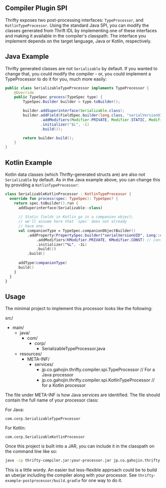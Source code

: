 Compiler Plugin SPI
-------------------

Thrifty exposes two post-processing interfaces: `TypeProcessor`, and `KotlinTypeProcessor`.
Using the standard Java SPI, you can modify the classes generated from Thrift IDL
by implementing one of these interfaces and making it available in the compiler's classpath.
The interface you implement depends on the target language, Java or Kotlin, respectively.

Java Example
------------

Thrifty generated classes are not `Serializable` by default.  If you wanted to change
that, you could modify the compiler - or, you could implement a TypeProcessor to do it
for you, much more easily:

```java
public class SerializableTypeProcessor implements TypeProcessor {
    @Override
    public TypeSpec process(TypeSpec type) {
        TypeSpec.Builder builder = type.toBuilder();

        builder.addSuperinterface(Serializable.class);
        builder.addField(FieldSpec.builder(long.class, "serialVersionUID")
                .addModifiers(Modifier.PRIVATE, Modifier.STATIC, Modifier.FINAL)
                .initializer("$L", -1)
                .build());

        return builder.build();
    }
}
```

Kotlin Example
--------------

Kotlin data classes (which Thrifty-generated structs are) are also not `Serializable` by default.
As in the Java example above, you can change this by providing a `KotlinTypeProcessor`:

```kotlin
class SerializableKotlinProcessor : KotlinTypeProcessor {
  override fun process(spec: TypeSpec): TypeSpec? {
    return spec.toBuilder().run {
      addSuperinterface(Serializable::class)
      
      // Static fields in Kotlin go in a companion object;
      // we'll assume here that `spec` does not already
      // have one.
      val companionType = TypeSpec.companionObjectBuilder()
          .addProperty(PropertySpec.builder("serialVersionUID", Long::class)
              .addModifiers(KModifier.PRIVATE, KModifier.CONST) // const vals in companions are static
              .initializer("%L", -1L)
              .build())
          .build()
      
      addType(companionType)
      build()
    }
  }
}
```

Usage
-----

The minimal project to implement this processor looks like the following:

src/
  - main/
    - java/
      - com/
        - corp/
          - SerializableTypeProcessor.java
    - resources/
      - META-INF/
        - services/
          - jp.co.gahojin.thrifty.compiler.spi.TypeProcessor // For a Java processor
          - jp.co.gahojin.thrifty.compiler.spi.KotlinTypeProcessor // for a Kotlin processor

The file under META-INF is how Java services are identified.  The file should
contain the full name of your processor class:

For Java:
```
com.corp.SerializableTypeProcessor
```

For Kotlin:
```
com.corp.SerializableKotlinProcessor
```

Once this project is built into a JAR, you can include it in the classpath on the command line
like so:

```bash
java -cp thrifty-compiler.jar:your-processor.jar jp.co.gahojin.thrifty.compiler.ThriftyCompiler # compiler args as usual
```

This is a little wordy.  An easier but less-flexible approach could be to build an uberjar including
the compiler along with your processor.  See `thrifty-example-postprocessor/build.gradle` for one way to do it.